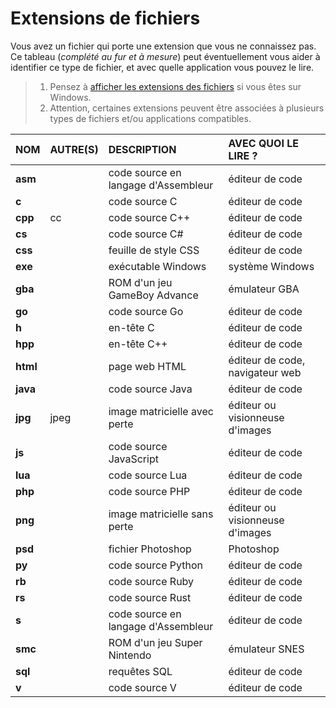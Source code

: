 # Extensions de fichiers

Vous avez un fichier qui porte une extension que vous ne connaissez pas. Ce tableau (_complété au fur et à mesure_) peut éventuellement vous aider à identifier ce type de fichier, et avec quelle application vous pouvez le lire.

> 1. Pensez à [afficher les extensions des fichiers](https://www.youtube.com/watch?v=ac1WdzSqatw) si vous êtes sur Windows.
> 2. Attention, certaines extensions peuvent être associées à plusieurs types de fichiers et/ou applications compatibles.

|NOM|AUTRE(S)|DESCRIPTION|AVEC QUOI LE LIRE ?|
|:--|:--|:--|:--|
|**asm**||code source en langage d'Assembleur|éditeur de code|
|**c**||code source C|éditeur de code|
|**cpp**|cc|code source C++|éditeur de code|
|**cs**||code source C#|éditeur de code|
|**css**||feuille de style CSS|éditeur de code|
|**exe**||exécutable Windows|système Windows|
|**gba**||ROM d'un jeu GameBoy Advance|émulateur GBA|
|**go**||code source Go|éditeur de code|
|**h**||en-tête C|éditeur de code|
|**hpp**||en-tête C++|éditeur de code|
|**html**||page web HTML|éditeur de code, navigateur web|
|**java**||code source Java|éditeur de code|
|**jpg**|jpeg|image matricielle avec perte|éditeur ou visionneuse d'images|
|**js**||code source JavaScript|éditeur de code|
|**lua**||code source Lua|éditeur de code|
|**php**||code source PHP|éditeur de code|
|**png**||image matricielle sans perte|éditeur ou visionneuse d'images|
|**psd**||fichier Photoshop|Photoshop|
|**py**||code source Python|éditeur de code|
|**rb**||code source Ruby|éditeur de code|
|**rs**||code source Rust|éditeur de code|
|**s**||code source en langage d'Assembleur|éditeur de code|
|**smc**||ROM d'un jeu Super Nintendo|émulateur SNES|
|**sql**||requêtes SQL|éditeur de code|
|**v**||code source V|éditeur de code|
